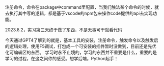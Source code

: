 注册命令，命令在package中command里配置，当我们触法某个命令的时候，就去执行其中写的逻辑，都是基于vscode的npm包来操作code提供的api去实现功能。

2023.8.2，实习第三天终于做了东西，不是无事可干就看代码

今天通过GPT4了解到的就是，基本工具的安装，注册命令，触发命令以及触发后的逻辑处理，使用F5调试，打包成一个可安装的插件暂时没做到，目前还是先优化可编辑区的东西。
学习时永不止境的，学习的东西并不重要是什么，重要的是学习的过程，在这之间你的感受。想学后端，Python起手！